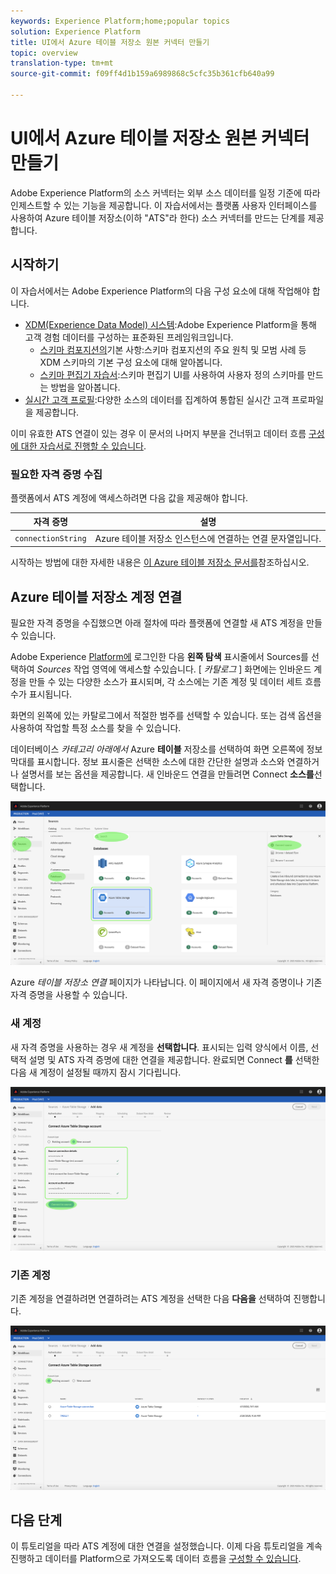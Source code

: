 ```yaml
---
keywords: Experience Platform;home;popular topics
solution: Experience Platform
title: UI에서 Azure 테이블 저장소 원본 커넥터 만들기
topic: overview
translation-type: tm+mt
source-git-commit: f09ff4d1b159a6989868c5cfc35b361cfb640a99

---
```



# UI에서 Azure 테이블 저장소 원본 커넥터 만들기

Adobe Experience Platform의 소스 커넥터는 외부 소스 데이터를 일정 기준에 따라 인제스트할 수 있는 기능을 제공합니다. 이 자습서에서는 플랫폼 사용자 인터페이스를 사용하여 Azure 테이블 저장소(이하 &quot;ATS&quot;라 한다) 소스 커넥터를 만드는 단계를 제공합니다.

## 시작하기

이 자습서에서는 Adobe Experience Platform의 다음 구성 요소에 대해 작업해야 합니다.

* [XDM(Experience Data Model) 시스템](../../../../../xdm/home.md):Adobe Experience Platform을 통해 고객 경험 데이터를 구성하는 표준화된 프레임워크입니다.
   * [스키마 컴포지션의](../../../../../xdm/schema/composition.md)기본 사항:스키마 컴포지션의 주요 원칙 및 모범 사례 등 XDM 스키마의 기본 구성 요소에 대해 알아봅니다.
   * [스키마 편집기 자습서](../../../../../xdm/tutorials/create-schema-ui.md):스키마 편집기 UI를 사용하여 사용자 정의 스키마를 만드는 방법을 알아봅니다.
* [실시간 고객 프로필](../../../../../profile/home.md):다양한 소스의 데이터를 집계하여 통합된 실시간 고객 프로파일을 제공합니다.

이미 유효한 ATS 연결이 있는 경우 이 문서의 나머지 부분을 건너뛰고 데이터 흐름 [구성에 대한 자습서로 진행할 수 있습니다](../../dataflow/databases.md).

### 필요한 자격 증명 수집

플랫폼에서 ATS 계정에 액세스하려면 다음 값을 제공해야 합니다.

| 자격 증명 | 설명 |
| ---------- | ----------- |
| `connectionString` | Azure 테이블 저장소 인스턴스에 연결하는 연결 문자열입니다. |

시작하는 방법에 대한 자세한 내용은 [이 Azure 테이블 저장소 문서를](https://docs.microsoft.com/en-us/azure/storage/common/storage-introduction)참조하십시오.

## Azure 테이블 저장소 계정 연결

필요한 자격 증명을 수집했으면 아래 절차에 따라 플랫폼에 연결할 새 ATS 계정을 만들 수 있습니다.

Adobe Experience <a href="https://platform.adobe.com" target="_blank">Platform에</a> 로그인한 다음 **왼쪽 탐색** 표시줄에서 Sources를 선택하여 *Sources* 작업 영역에 액세스할 수있습니다. [ *카탈로그* ] 화면에는 인바운드 계정을 만들 수 있는 다양한 소스가 표시되며, 각 소스에는 기존 계정 및 데이터 세트 흐름 수가 표시됩니다.

화면의 왼쪽에 있는 카탈로그에서 적절한 범주를 선택할 수 있습니다. 또는 검색 옵션을 사용하여 작업할 특정 소스를 찾을 수 있습니다.

데이터베이스 *카테고리 아래에서* Azure **테이블** 저장소를 선택하여 화면 오른쪽에 정보 막대를 표시합니다. 정보 표시줄은 선택한 소스에 대한 간단한 설명과 소스와 연결하거나 설명서를 보는 옵션을 제공합니다. 새 인바운드 연결을 만들려면 Connect **소스를**&#x200B;선택합니다.

![카탈로그](../../../../images/tutorials/create/ats/catalog.png)

Azure *테이블 저장소 연결* 페이지가 나타납니다. 이 페이지에서 새 자격 증명이나 기존 자격 증명을 사용할 수 있습니다.

### 새 계정

새 자격 증명을 사용하는 경우 새 계정을 **선택합니다**. 표시되는 입력 양식에서 이름, 선택적 설명 및 ATS 자격 증명에 대한 연결을 제공합니다. 완료되면 Connect **를** 선택한 다음 새 계정이 설정될 때까지 잠시 기다립니다.

![connect](../../../../images/tutorials/create/ats/new.png)

### 기존 계정

기존 계정을 연결하려면 연결하려는 ATS 계정을 선택한 다음 **다음을** 선택하여 진행합니다.

![기존](../../../../images/tutorials/create/ats/existing.png)

## 다음 단계

이 튜토리얼을 따라 ATS 계정에 대한 연결을 설정했습니다. 이제 다음 튜토리얼을 계속 진행하고 데이터를 Platform으로 가져오도록 데이터 흐름을 [구성할 수 있습니다](../../dataflow/databases.md).